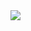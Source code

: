 <!--### Hi there 👋-->
<!--<img src="https://www.codewars.com/users/Losina24/badges/large" styles="margin: 0 auto;">-->


<img align="center" src="https://i.imgur.com/Uujriip.gif">


<!--
**Losina24/Losina24** is a ✨ _special_ ✨ repository because its `README.md` (this file) appears on your GitHub profile.

Here are some ideas to get you started:
- 🔭 I’m currently working on ...
- 🌱 I’m currently learning ...
- 👯 I’m looking to collaborate on ...
- 🤔 I’m looking for help with ...
- 💬 Ask me about ...
- 📫 How to reach me: ...
- 😄 Pronouns: ...
- ⚡ Fun fact: ...
-->
